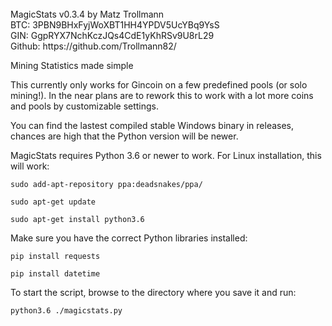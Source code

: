 <br>
MagicStats v0.3.4 by Matz Trollmann<br>
BTC: 3PBN9BHxFyjWoXBT1HH4YPDV5UcYBq9YsS<br>
GIN: GgpRYX7NchKczJQs4CdE1yKhRSv9U8rL29<br>
Github: https://github.com/Trollmann82/<br>



Mining Statistics made simple

This currently only works for Gincoin on a few predefined pools (or solo mining!). In the near plans are to rework this to work with a lot more coins and pools by customizable settings.

You can find the lastest compiled stable Windows binary in releases, chances are high that the Python version will be newer.

MagicStats requires Python 3.6 or newer to work. For Linux installation, this will work:

<code>sudo add-apt-repository ppa:deadsnakes/ppa/</code>

<code>sudo apt-get update</code>

<code>sudo apt-get install python3.6</code>

Make sure you have the correct Python libraries installed:

<code>pip install requests</code>
  
<code>pip install datetime</code>

To start the script, browse to the directory where you save it and run:

<code>python3.6 ./magicstats.py</code>


